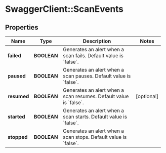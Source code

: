 # SwaggerClient::ScanEvents

## Properties
Name | Type | Description | Notes
------------ | ------------- | ------------- | -------------
**failed** | **BOOLEAN** | Generates an alert when a scan fails. Default value is &#x60;false&#x60;. | 
**paused** | **BOOLEAN** | Generates an alert when a scan pauses. Default value is &#x60;false&#x60;. | 
**resumed** | **BOOLEAN** | Generates an alert when a scan resumes. Default value is &#x60;false&#x60;. | [optional] 
**started** | **BOOLEAN** | Generates an alert when a scan starts. Default value is &#x60;false&#x60;. | 
**stopped** | **BOOLEAN** | Generates an alert when a scan stops. Default value is &#x60;false&#x60;. | 

